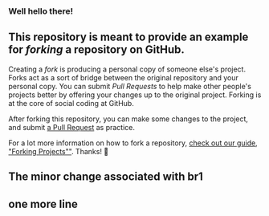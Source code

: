 ### Well hello there!

## This repository is meant to provide an example for *forking* a repository on GitHub.

Creating a *fork* is producing a personal copy of someone else's project. Forks act as a sort of bridge between the original repository and your personal copy. You can submit *Pull Requests* to help make other people's projects better by offering your changes up to the original project. Forking is at the core of social coding at GitHub.

After forking this repository, you can make some changes to the project, and submit [a Pull Request](https://github.com/octocat/Spoon-Knife/pulls) as practice.

For a lot more information on how to fork a repository, [check out our guide, "Forking Projects""](http://guides.github.com/overviews/forking/). Thanks! :sparkling_heart:

## The minor change associated with br1

## one more line
